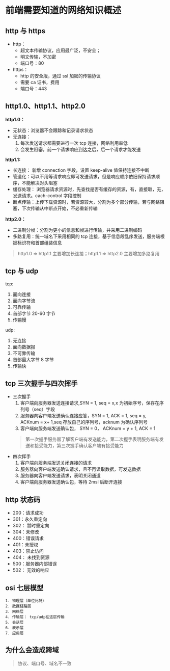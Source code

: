 # 前端需要知道的网络知识概述

## http 与 https

- http：
  - 超文本传输协议，应用最广泛，不安全；
  - 明文传输，不加密
  - 端口号：80
- https：
  - http 的安全版，通过 ssl 加密的传输协议
  - 需要 ca 证书，费用
  - 端口号：443

## http1.0、http1.1、http2.0

**http1.0：**

- 无状态：浏览器不会跟踪和记录请求状态
- 无连接：
  1. 每次发送请求都需要进行一次 tcp 连接，网络利用率低
  2. 会发生阻塞，前一个请求响应到达之后，后一个请求才能发送

**http1.1:**

- 长连接： 新增 connection 字段，设置 keep-alive 值保持连接不中断
- 管道化：可以不用等请求响应即可发送请求，但是响应顺序依旧保持请求顺序，不能解决对头阻塞
- 缓存处理： 浏览器请求资源时，先查找是否有缓存的资源，有，直接取，无，发送请求。cach-control 字段控制
- 断点传输：上传下载资源时，若资源较大，分割为多个部分传输，若与网络阻塞，下次传输从中断点开始，不必重新传输

**http2.0：**

- 二进制分帧：分割为更小的信息和帧进行传输，并采用二进制编码
- 多路复用：统一域名下采用相同的 tcp 连接，基于信息段乱序发送，服务端根据标识符和首部组装信息

> http1.0 => http1.1 主要增加长连接；http1.1 => http2.0 主要增加多路复用

## tcp 与 udp

tcp:

1. 面向连接
2. 面向字节流
3. 可靠传输
4. 首部字节 20-60 字节
5. 传输慢

udp:

1. 无连接
2. 面向数据报
3. 不可靠传输
4. 首部最大字节 8 字节
5. 传输快

## tcp 三次握手与四次挥手

- 三次握手
  1. 客户端向服务器发送连接请求,SYN = 1, seq = x,x 为初始序号，保存在序列号（seq）字段
  2. 服务器向客户端发送确认连接应答，SYN = 1, ACK = 1, seq = y, ACKnum = x+ 1,seq 存放自己的序列号，acknum 为确认序列号
  3. 客户端向服务端发送确认包， SYN = 0， ACKnum = y + 1, ACK = 1
  > 第一次握手服务器了解客户端有发送能力，第二次握手表明服务端有发送和接受能力，第三次握手确认客户端有接受能力
- 四次挥手
  1. 客户端向服务端发送关闭连接的请求
  2. 服务器向客户端发送确认请求，且不再读取数据，可发送数据
  3. 服务器向客户端发送请求，表明关闭通道
  4. 客户端向服务器发送确认包，等待 2msl 后断开连接

## http 状态码

- 200：请求成功
- 301：永久重定向
- 302： 暂时重定向
- 304：未修改
- 400：错误请求
- 401：未授权
- 403：禁止访问
- 404： 未找到资源
- 500：服务器内部错误
- 502： 无效的响应

## osi 七层模型

    1. 物理层（单位比特）
    2. 数据链路层
    3. 网络层
    4. 传输层： tcp/udp在这层传输
    5. 会话层
    6. 表示层
    7. 应用层

## 为什么会造成跨域

> 协议、端口号、域名不一致
